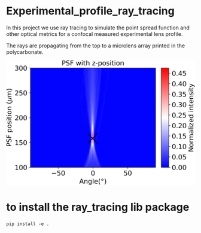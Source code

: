 # Experimental_profile_ray_tracing

In this project we use ray tracing to simulate the point spread function and other optical metrics for a confocal measured experimental lens profile.

The rays are propagating from the top to a microlens array printed in the polycarbonate.

![Example of result](result_example.png)
# to install the ray_tracing lib package

```shell
pip install -e .
```